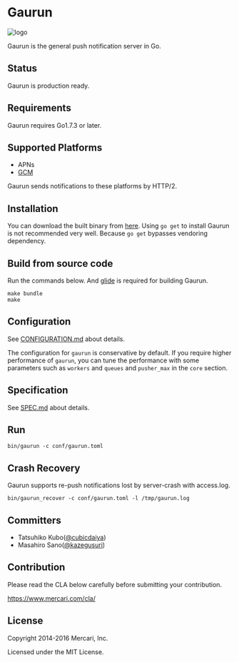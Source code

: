 # Gaurun

![logo](https://raw.githubusercontent.com/mercari/gaurun/master/img/logo.png)

Gaurun is the general push notification server in Go.

## Status

Gaurun is production ready.

## Requirements

Gaurun requires Go1.7.3 or later.

## Supported Platforms

 * APNs
 * [GCM](https://developers.google.com/cloud-messaging/)

Gaurun sends notifications to these platforms by HTTP/2.

## Installation

You can download the built binary from [here](https://github.com/mercari/gaurun/releases).
Using `go get` to install Gaurun is not recommended very well. Because `go get` bypasses vendoring dependency.

## Build from source code

Run the commands below. And [glide](https://github.com/Masterminds/glide) is required for building Gaurun.

```
make bundle
make
```

## Configuration

See [CONFIGURATION.md](https://github.com/mercari/gaurun/blob/master/CONFIGURATION.md) about details.

The configuration for `gaurun` is conservative by default.
If you require higher performance of `gaurun`, you can tune the performance with some parameters such as `workers` and `queues` and `pusher_max` in the `core` section.

## Specification

See [SPEC.md](https://github.com/mercari/gaurun/blob/master/SPEC.md) about details.

## Run

```
bin/gaurun -c conf/gaurun.toml
```

## Crash Recovery

Gaurun supports re-push notifications lost by server-crash with access.log.

```
bin/gaurun_recover -c conf/gaurun.toml -l /tmp/gaurun.log
```

## Committers

 * Tatsuhiko Kubo([@cubicdaiya](https://github.com/cubicdaiya))
 * Masahiro Sano([@kazegusuri](https://github.com/kazegusuri))

## Contribution

Please read the CLA below carefully before submitting your contribution.

https://www.mercari.com/cla/

## License

Copyright 2014-2016 Mercari, Inc.


Licensed under the MIT License.
